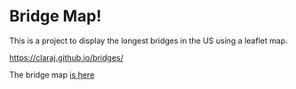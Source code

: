 # Bridge Map!

This is a project to display the longest bridges in the US using a leaflet map.

<a href="https://claraj.github.io/bridges/">https://claraj.github.io/bridges/</a>

<p>The bridge map <a href="/bridges/bridge_map.html">is here</a></p>
